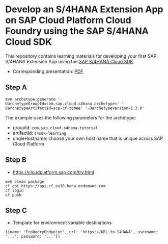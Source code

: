 # Develop an S/4HANA Extension App on SAP Cloud Platform Cloud Foundry using the SAP S/4HANA Cloud SDK
This repository contains learning materials for developing your first SAP S/4HANA Extension App using the [SAP S/4HANA Cloud SDK](https://www.sap.com/s4sdk)
* Corresponding presentation: [PDF](https://github.com/SAP/cloud-s4-sdk-examples/raw/learning-latest/SAP%20S4HANA%20Cloud%20SDK-Training.pdf)

## Step A
```
mvn archetype:generate '-DarchetypeGroupId=com.sap.cloud.s4hana.archetypes' '-DarchetypeArtifactId=scp-cf-tomee' '-DarchetypeVersion=1.3.0'
```
The example uses the following parameters for the archetype:
* groupId: `com.sap.cloud.s4hana.tutorial`
* artifactId: `s4sdk-learning`
* unqieHostname: choose your own host name that is unique across SAP Cloud Platform

## Step B
* https://cloudplatform.sap.com/try.html
```
mvn clean package
cf api https://api.cf.eu10.hana.ondemand.com
cf login
cf push
```

## Step C
* Template for environment variable destinations
```
[{name: 'ErpQueryEndpoint', url: 'https://URL-to-S4HANA', username: '...', password: '...'}]
```